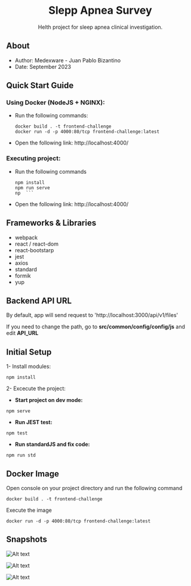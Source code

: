 <div align="center">
  <h1>Slepp Apnea Survey</h1>
  <p>Helth project for sleep apnea clinical investigation.</p>  
</div>

## About

- Author: Medexware - Juan Pablo Bizantino
- Date: September 2023

## Quick Start Guide

### Using Docker (NodeJS + NGINX):

- Run the following commands:

  ```
  docker build . -t frontend-challenge
  docker run -d -p 4000:80/tcp frontend-challenge:latest
  ```

- Open the following link: http://localhost:4000/

### Executing project:

- Run the following commands

  ````
  npm install
  npm run serve
  np  ```

  ````

- Open the following link: http://localhost:4000/

## Frameworks & Libraries

- webpack
- react / react-dom
- react-bootstarp
- jest
- axios
- standard
- formik
- yup

## Backend API URL

By default, app will send request to 'http://localhost:3000/api/v1/files'

If you need to change the path, go to **src/common/config/config/js** and edit **API_URL**

## Initial Setup

1- Install modules:

```
npm install
```

2- Excecute the project:

- **Start project on dev mode:**

```
npm serve
```

- **Run JEST test:**

```
npm test
```

- **Run standardJS and fix code:**

```
npm run std
```

## Docker Image

Open console on your project directory and run the following command

```
docker build . -t frontend-challenge
```

Execute the image

```
docker run -d -p 4000:80/tcp frontend-challenge:latest
```

## Snapshots

![Alt text](https://github.com/jpbizantino/frontend-challenge/blob/main/images/image1.png 'All data')

![Alt text](https://github.com/jpbizantino/frontend-challenge/blob/main/images/image2.png 'Filter data')

![Alt text](https://github.com/jpbizantino/frontend-challenge/blob/main/images/image3.png 'Filter validation')

